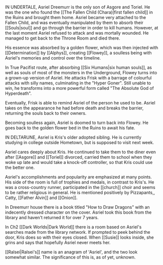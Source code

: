 IN UNDERTALE, Asriel Dreemurr is the only son of Asgore and Toriel. He was the one who found the [[The Fallen Child (Chara)|first fallen child]] in the Ruins and brought them home. Asriel became very attached to the Fallen Child, and was eventually manipulated by them to absorb their [[Souls|soul]] and go through the barrier in order to kill humans. However, at the last moment Asriel refused to attack and was mortally wounded. He managed to get back to the Throne Room and died there. 

His essence was absorbed by a golden flower, which was then injected with [[Determination]] by [[Alphys]], creating [[Flowey]], a soulless being with Asriel's memories and control over the timeline.

In True Pacifist route, after absorbing [[Six Humans|six human souls]], as well as souls of most of the monsters in the Underground, Flowey turns into a grown-up version of Asriel. He attacks Frisk with a barrage of colourful attacks with silly names, culminating in the "Hyper Goner". Still unable to win, he transforms into a more powerful form called "The Absolute God of Hyperdeath".

Eventually, Frisk is able to remind Asriel of the person he used to be. Asriel takes on the appearance he had before death and breaks the barrier, returning the souls back to their owners.

Becoming soulless again, Asriel is doomed to turn back into Flowey. He goes back to the golden flower bed in the Ruins to await his fate.

IN DELTARUNE, Asriel is Kris's older adopted sibling. He is currently studying in college outside Hometown, but is supposed to visit next week.

Asriel cares deeply about Kris. He continued to take them to the diner even after [[Asgore]] and [[Toriel]] divorced, carried them to school when they woke up late and would take a knock-off controller, so that Kris could use the better one. 

Asriel's accomplishments and popularity are emphasized at many points. His side of the room is full of trophies and medals, in contrast to Kris's. He was a cross-country runner, participated in the [[church]] choir and seems to be rather religious in general. He is mentioned positively by Pizzapants,, Catty, [[Father Alvin]] and [[Onion]].

In Dreemurr house there is a book titled "How to Draw Dragons" with an indecently dressed character on the cover. Asriel took this book from the library and haven't returned it for over 7 years.

In Ch2 [[Dark Worlds|Dark World]] there is a room based on Asriel's searches made from the library network. If prompted to peek behind the door, Kris does so with their eyes closed. When [[Susie]] looks inside, she grins and says that hopefully Asriel never meets her.

[[Ralsei|Ralsei's]] name is an anagram of 'Asriel', and the two look somewhat similar. The significance of this is, as of yet, unknown.